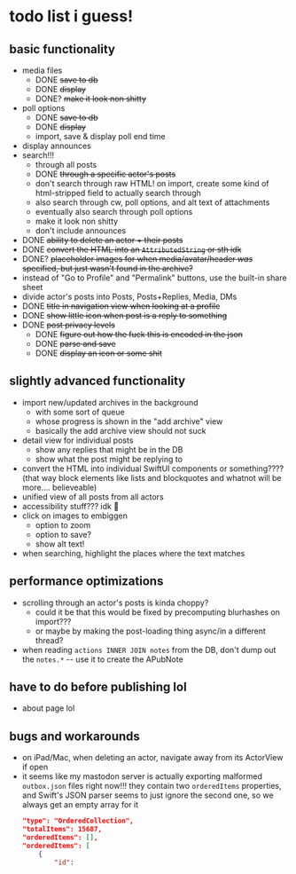 todo list i guess!
==================

basic functionality
-------------------

* media files
    * DONE ~~save to db~~
    * DONE ~~display~~
    * DONE? ~~make it look non shitty~~
* poll options
    * DONE ~~save to db~~
    * DONE ~~display~~
    * import, save & display poll end time
* display announces
* search!!!
    * through all posts
    * DONE ~~through a specific actor's posts~~
    * don't search through raw HTML! on import, create some kind of html-stripped field to actually search through
    * also search through cw, poll options, and alt text of attachments
    * eventually also search through poll options
    * make it look non shitty
    * don't include announces
* DONE ~~ability to delete an actor + their posts~~
* DONE ~~convert the HTML into an `AttributedString` or sth idk~~
* DONE? ~~placeholder images for when media/avatar/header *was* specified, but just wasn't found in the archive?~~
* instead of "Go to Profile" and "Permalink" buttons, use the built-in share sheet
* divide actor's posts into Posts, Posts+Replies, Media, DMs
* DONE ~~title in navigation view when looking at a profile~~
* DONE ~~show little icon when post is a reply to something~~
* DONE ~~post privacy levels~~
    * DONE ~~figure out how the fuck this is encoded in the json~~
    * DONE ~~parse and save~~
    * DONE ~~display an icon or some shit~~

slightly advanced functionality
-------------------------------

* import new/updated archives in the background
    * with some sort of queue
    * whose progress is shown in the "add archive" view
    * basically the add archive view should not suck
* detail view for individual posts
    * show any replies that might be in the DB
    * show what the post might be replying to
* convert the HTML into individual SwiftUI components or something???? (that way block elements like lists and blockquotes and whatnot will be more.... believeable)
* unified view of all posts from all actors
* accessibility stuff??? idk 😬
* click on images to embiggen
    * option to zoom
    * option to save?
    * show alt text!
* when searching, highlight the places where the text matches

performance optimizations
-------------------------

* scrolling through an actor's posts is kinda choppy?
    * could it be that this would be fixed by precomputing blurhashes on import???
    * or maybe by making the post-loading thing async/in a different thread?
* when reading `actions INNER JOIN notes` from the DB, don't dump out the `notes.*` -- use it to create the APubNote

have to do before publishing lol
--------------------------------

* about page lol

bugs and workarounds
--------------------

* on iPad/Mac, when deleting an actor, navigate away from its ActorView if open
* it seems like my mastodon server is actually exporting malformed `outbox.json` files right now!!! they contain two `orderedItems` properties, and Swift's JSON parser seems to just ignore the second one, so we always get an empty array for it
    ```json
    "type": "OrderedCollection",
    "totalItems": 15687,
    "orderedItems": [],
    "orderedItems": [
        {
            "id":
    ```
